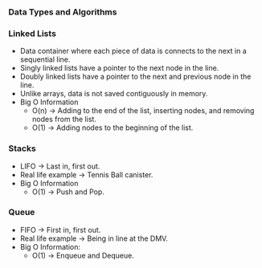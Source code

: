 ### Data Types and Algorithms


### Linked Lists
- Data container where each piece of data is connects to the next in a sequential line.
- Singly linked lists have a pointer to the next node in the line.
- Doubly linked lists have a pointer to the next and previous node in the line.
- Unlike arrays, data is not saved contiguously in memory.
- Big O Information
    - O(n) -> Adding to the end of the list, inserting nodes, and removing nodes from the list.
    - O(1) -> Adding nodes to the beginning of the list.


### Stacks
- LIFO -> Last in, first out.
- Real life example -> Tennis Ball canister.
- Big O Information
    - O(1) -> Push and Pop.


### Queue
- FIFO -> First in, first out.
- Real life example -> Being in line at the DMV.
- Big O Information:
    - O(1) -> Enqueue and Dequeue.

